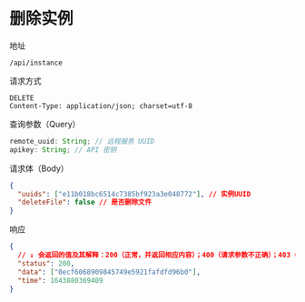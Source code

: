 # 删除实例

地址

```
/api/instance
```

请求方式

```
DELETE
Content-Type: application/json; charset=utf-8
```

查询参数（Query）

```js
remote_uuid: String; // 远程服务 UUID
apikey: String; // API 密钥
```

请求体（Body）

```json
{
  "uuids": ["e11b018bc6514c7385bf923a3e048772"], // 实例UUID
  "deleteFile": false // 是否删除文件
}
```

响应

```json
{
  // ↓ 会返回的值及其解释：200（正常，并返回相应内容）；400（请求参数不正确）；403（无权限）；500（服务器内部错误）
  "status": 200,
  "data": ["0ecf6068909845749e5921fafdfd96b0"],
  "time": 1643880369409
}
```
